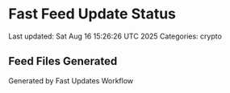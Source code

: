# Fast Feed Update Status
Last updated: Sat Aug 16 15:26:26 UTC 2025
Categories: crypto

## Feed Files Generated

Generated by Fast Updates Workflow
